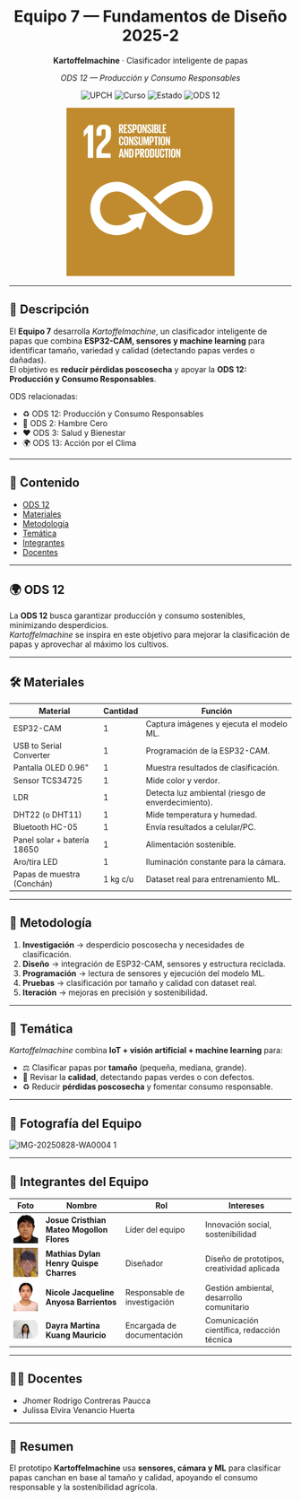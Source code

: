 <!-- Encabezado -->
<h1 align="center">Equipo 7 — Fundamentos de Diseño 2025-2</h1>
<p align="center"><b>Kartoffelmachine</b> · Clasificador inteligente de papas</p>
<p align="center">
  <em>ODS 12 — Producción y Consumo Responsables</em>
</p>

<p align="center">
  <img alt="UPCH" src="https://img.shields.io/badge/Universidad-UPCH-0B7A75?style=flat-square">
  <img alt="Curso" src="https://img.shields.io/badge/Curso-Fundamentos%20de%20Diseño-1F2937?style=flat-square">
  <img alt="Estado" src="https://img.shields.io/badge/Estado-En%20desarrollo-334155?style=flat-square">
  <img alt="ODS 12" src="https://img.shields.io/badge/ODS-12-DAA520?style=flat-square">
</p>
<p align="center">
  <img src="recursos/imagenes/ODS12.gif" alt="ODS 12 - Producción y consumo responsables" width="300"/>
</p>

---

## 🧭 Descripción
El **Equipo 7** desarrolla *Kartoffelmachine*, un clasificador inteligente de papas que combina **ESP32-CAM, sensores y machine learning** para identificar tamaño, variedad y calidad (detectando papas verdes o dañadas).  
El objetivo es **reducir pérdidas poscosecha** y apoyar la **ODS 12: Producción y Consumo Responsables**.

ODS relacionadas:  
- ♻️ ODS 12: Producción y Consumo Responsables  
- 🌾 ODS 2: Hambre Cero  
- ❤️ ODS 3: Salud y Bienestar  
- 🌍 ODS 13: Acción por el Clima  

---

## 📑 Contenido
- [ODS 12](#🌍-ods-12)  
- [Materiales](#🛠️-materiales)  
- [Metodología](#🧩-metodología)  
- [Temática](#🎯-temática)  
- [Integrantes](#👥-integrantes)  
- [Docentes](#👩‍🏫-docentes)  

---

## 🌍 ODS 12
La **ODS 12** busca garantizar producción y consumo sostenibles, minimizando desperdicios.  
*Kartoffelmachine* se inspira en este objetivo para mejorar la clasificación de papas y aprovechar al máximo los cultivos.

---

## 🛠️ Materiales
| Material | Cantidad | Función |
|----------|----------|---------|
| ESP32-CAM | 1 | Captura imágenes y ejecuta el modelo ML. |
| USB to Serial Converter | 1 | Programación de la ESP32-CAM. |
| Pantalla OLED 0.96" | 1 | Muestra resultados de clasificación. |
| Sensor TCS34725 | 1 | Mide color y verdor. |
| LDR | 1 | Detecta luz ambiental (riesgo de enverdecimiento). |
| DHT22 (o DHT11) | 1 | Mide temperatura y humedad. |
| Bluetooth HC-05 | 1 | Envía resultados a celular/PC. |
| Panel solar + batería 18650 | 1 | Alimentación sostenible. |
| Aro/tira LED | 1 | Iluminación constante para la cámara. |
| Papas de muestra (Conchán) | 1 kg c/u | Dataset real para entrenamiento ML. |

---

## 🧩 Metodología
1. **Investigación** → desperdicio poscosecha y necesidades de clasificación.  
2. **Diseño** → integración de ESP32-CAM, sensores y estructura reciclada.  
3. **Programación** → lectura de sensores y ejecución del modelo ML.  
4. **Pruebas** → clasificación por tamaño y calidad con dataset real.  
5. **Iteración** → mejoras en precisión y sostenibilidad.  

---

## 🎯 Temática
*Kartoffelmachine* combina **IoT + visión artificial + machine learning** para:  
- ⚖️ Clasificar papas por **tamaño** (pequeña, mediana, grande).  
- 👀 Revisar la **calidad**, detectando papas verdes o con defectos.  
- ♻️ Reducir **pérdidas poscosecha** y fomentar consumo responsable.  

---

## 📸 Fotografía del Equipo
![IMG-20250828-WA0004 1](https://github.com/user-attachments/assets/0a4e330e-6d46-49d8-8c06-36d7d69c9a28)

---

## 👥 Integrantes del Equipo  

| Foto                                                                 | Nombre                                | Rol                          | Intereses                                      |
|----------------------------------------------------------------------|---------------------------------------|------------------------------|------------------------------------------------|
| <img src="recursos/imagenes/Josue.jpg" alt="Josue" width="80"/>    | **Josue Cristhian Mateo Mogollon Flores** | Líder del equipo            | Innovación social, sostenibilidad              |
| <img src="recursos/imagenes/DylanXD.jpg" alt="Dylan" width="80"/>  | **Mathias Dylan Henry Quispe Charres**  | Diseñador                   | Diseño de prototipos, creatividad aplicada     |
| <img src="recursos/imagenes/Foto1.jpg" alt="Nicole" width="80"/>   | **Nicole Jacqueline Anyosa Barrientos** | Responsable de investigación | Gestión ambiental, desarrollo comunitario      |
| <img src="recursos/imagenes/Dayra.jpg" alt="Dayra" width="80"/>    | **Dayra Martina Kuang Mauricio**        | Encargada de documentación  | Comunicación científica, redacción técnica     |

---

## 👩‍🏫 Docentes
- Jhomer Rodrigo Contreras Paucca  
- Julissa Elvira Venancio Huerta  

---

## 📝 Resumen
El prototipo **Kartoffelmachine** usa **sensores, cámara y ML** para clasificar papas canchan en base al  tamaño y calidad, apoyando el consumo responsable y la sostenibilidad agrícola.
